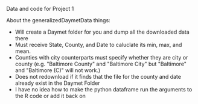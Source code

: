 Data and code for Project 1

About the generalizedDaymetData things:
 - Will create a Daymet folder for you and dump all the downloaded data there
 - Must receive State, County, and Date to caluclate its min, max, and mean.
 - Counties with city counterparts must specify whether they are city or county (e.g. "Baltimore County" and "Baltimore City" but "Baltimore" and "Baltimore (C)" will not work.)
 - Does not redownload if it finds that the file for the county and date already exist in the Daymet Folder
 - I have no idea how to make the python dataframe run the arguments to the R code or add it back on

